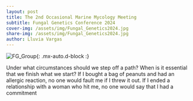 ```yaml
---
layout: post
title: The 2nd Occasional Marine Mycology Meeting
subtitle: Fungal Genetics Conference 2024
cover-img: /assets/img/Fungal_Genetics2024.jpg
share-img: /assets/img/Fungal_Genetics2024.jpg
author: Lluvia Vargas
---
```


![FG_Group](https://github.com/FOMO-project/FOMO-project.github.io/blob/master/assets/img/Group_photo_FG2024.jpeg){: .mx-auto.d-block :}




Under what circumstances should we step off a path? When is it essential that we finish what we start? If I bought a bag of peanuts and had an allergic reaction, no one would fault me if I threw it out. If I ended a relationship with a woman who hit me, no one would say that I had a commitment 
